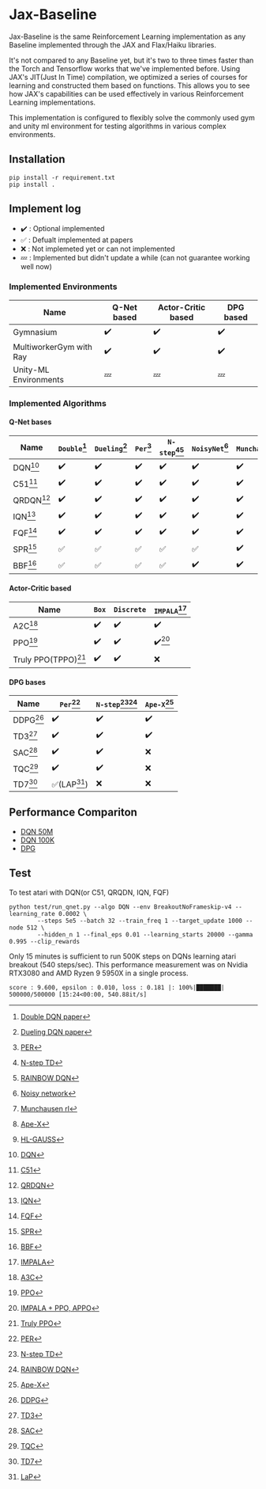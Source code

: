 # Jax-Baseline

Jax-Baseline is the same Reinforcement Learning implementation as any Baseline implemented through the JAX and Flax/Haiku libraries.

It's not compared to any Baseline yet, but it's two to three times faster than the Torch and Tensorflow works that we've implemented before.
Using JAX's JIT(Just In Time) compilation, we optimized a series of courses for learning and constructed them based on functions. This allows you to see how JAX's capabilities can be used effectively in various Reinforcement Learning implementations.

This implementation is configured to flexibly solve the commonly used gym and unity ml environment for testing algorithms in various complex environments.

## Installation

```
pip install -r requirement.txt
pip install .
```

## Implement log

- :heavy_check_mark: : Optional implemented
- :white_check_mark: : Defualt implemented at papers
- :x: : Not implemeted yet or can not implemented
- :zzz: : Implemented but didn't update a while (can not guarantee working well now)

### Implemented Environments

| **Name**                | **Q-Net based**    | **Actor-Critic based** | **DPG based**      |
| ----------------------- | ------------------ | ---------------------- | ------------------ |
| Gymnasium               | :heavy_check_mark: | :heavy_check_mark:     | :heavy_check_mark: |
| MultiworkerGym with Ray | :heavy_check_mark: | :heavy_check_mark:     | :heavy_check_mark: |
| Unity-ML Environments   | :zzz:              | :zzz:                  | :zzz:              |

### Implemented Algorithms

#### Q-Net bases

| **Name**    | `Double`[^DOUBLE]  | `Dueling`[^DUELING] | `Per`[^PER] | `N-step`[^NSTEP][^RAINBOW]   | `NoisyNet`[^NOISY]    | `Munchausen`[^MUNCHAUSEN]       | `Ape-X`[^APEX] | `HL-Gauss`[^HL_GAUSS] |
| ----------- | ------------------ | ------------------ | ------------------ | ------------------ | ------------------ | ------------------ | ------------------ |------------------ |
| DQN[^DQN] | :heavy_check_mark: | :heavy_check_mark: | :heavy_check_mark: | :heavy_check_mark: | :heavy_check_mark: | :heavy_check_mark: | :heavy_check_mark: | :x:                |
| C51[^C51] | :heavy_check_mark: | :heavy_check_mark: | :heavy_check_mark: | :heavy_check_mark: | :heavy_check_mark: | :heavy_check_mark: | :heavy_check_mark: | :heavy_check_mark: |
| QRDQN[^QRDQN]| :heavy_check_mark: | :heavy_check_mark: | :heavy_check_mark: | :heavy_check_mark: | :heavy_check_mark: | :heavy_check_mark: | :heavy_check_mark: | :x:                |
| IQN[^IQN] | :heavy_check_mark: | :heavy_check_mark: | :heavy_check_mark: | :heavy_check_mark: | :heavy_check_mark: | :heavy_check_mark: | :x:                | :x:                |
| FQF[^FQF] | :heavy_check_mark: | :heavy_check_mark: | :heavy_check_mark: | :heavy_check_mark: | :heavy_check_mark: | :heavy_check_mark: | :x:                | :x:                |
| SPR[^SPR] | :white_check_mark: | :white_check_mark: | :white_check_mark: | :white_check_mark: | :white_check_mark: | :heavy_check_mark: | :x:                | :heavy_check_mark: |
| BBF[^BBF] | :white_check_mark: | :white_check_mark: | :white_check_mark: | :white_check_mark: | :heavy_check_mark: | :heavy_check_mark: | :x:                | :heavy_check_mark: |

#### Actor-Critic based

| **Name**        | `Box`              | `Discrete`         | `IMPALA`[^IMPALA]    |
| --------------- | ------------------ | ------------------ | ------------------ |
| A2C[^A3C]       | :heavy_check_mark: | :heavy_check_mark: | :heavy_check_mark: |
| PPO[^PPO]       | :heavy_check_mark: | :heavy_check_mark: | :heavy_check_mark:[^APPO] |
| Truly PPO(TPPO)[^TPPO] | :heavy_check_mark: | :heavy_check_mark: | :x:                |

#### DPG bases

| **Name** | `Per`[^PER]             | `N-step`[^NSTEP][^RAINBOW]| `Ape-X`[^APEX]     |
| -------- | ----------------------- | ------------------ | ------------------ |
| DDPG[^DDPG]| :heavy_check_mark:      | :heavy_check_mark: | :heavy_check_mark: |
| TD3[^TD3]  | :heavy_check_mark:      | :heavy_check_mark: | :heavy_check_mark: |
| SAC[^SAC]  | :heavy_check_mark:      | :heavy_check_mark: | :x:                |
| TQC[^TQC]  | :heavy_check_mark:      | :heavy_check_mark: | :x:                |
| TD7[^TD7]  | :white_check_mark:(LAP[^LaP]) | :x:                | :x:                |

## Performance Compariton
- [DQN 50M](docs/dqn_50m.md)
- [DQN 100K](docs/dqn_100k.md)
- [DPG](docs/dpg_comparison.md)

## Test

To test atari with DQN(or C51, QRQDN, IQN, FQF)

```
python test/run_qnet.py --algo DQN --env BreakoutNoFrameskip-v4 --learning_rate 0.0002 \
		--steps 5e5 --batch 32 --train_freq 1 --target_update 1000 --node 512 \
		--hidden_n 1 --final_eps 0.01 --learning_starts 20000 --gamma 0.995 --clip_rewards
```

Only 15 minutes is sufficient to run 500K steps on DQNs learning atari breakout (540 steps/sec).
This performance measurement was on Nvidia RTX3080 and AMD Ryzen 9 5950X in a single process.

```
score : 9.600, epsilon : 0.010, loss : 0.181 |: 100%|███████| 500000/500000 [15:24<00:00, 540.88it/s]
```

[^DQN]: [DQN](https://arxiv.org/abs/1312.5602v1)
[^DOUBLE]: [Double DQN paper](https://arxiv.org/abs/1509.06461)
[^DUELING]: [Dueling DQN paper](https://arxiv.org/abs/1511.06581)
[^PER]: [PER](https://arxiv.org/abs/1511.05952)
[^NSTEP]: [N-step TD](https://link.springer.com/article/10.1007/BF00115009)
[^RAINBOW]: [RAINBOW DQN](https://arxiv.org/abs/1710.02298)
[^NOISY]: [Noisy network](https://arxiv.org/abs/1706.10295)
[^MUNCHAUSEN]: [Munchausen rl](https://arxiv.org/abs/2007.14430)
[^APEX]: [Ape-X](https://arxiv.org/abs/1803.00933)
[^HL_GAUSS]: [HL-GAUSS](https://arxiv.org/abs/2403.03950)
[^C51]: [C51](https://arxiv.org/abs/1707.06887)
[^QRDQN]: [QRDQN](https://arxiv.org/abs/1710.10044)
[^IQN]: [IQN](https://arxiv.org/abs/1806.06923)
[^FQF]: [FQF](https://arxiv.org/abs/1911.02140)
[^SPR]: [SPR](https://arxiv.org/abs/2007.05929)
[^BBF]: [BBF](https://arxiv.org/abs/2305.19452)
[^A3C]: [A3C](https://arxiv.org/pdf/1602.01783)
[^PPO]: [PPO](https://arxiv.org/abs/1707.06347)
[^TPPO]: [Truly PPO](https://arxiv.org/abs/1903.07940)
[^IMPALA]: [IMPALA](https://arxiv.org/abs/1802.01561)
[^APPO]: [IMPALA + PPO, APPO](https://docs.ray.io/en/latest/rllib/rllib-algorithms.html#appo)
[^DDPG]: [DDPG](https://arxiv.org/abs/1509.02971)
[^TD3]: [TD3](https://arxiv.org/abs/1802.09477)
[^SAC]: [SAC](https://arxiv.org/abs/1812.05905)
[^TQC]: [TQC](https://arxiv.org/abs/2005.04269)
[^TD7]: [TD7](https://arxiv.org/abs/2306.02451)
[^LaP]: [LaP](https://arxiv.org/abs/2007.06049)